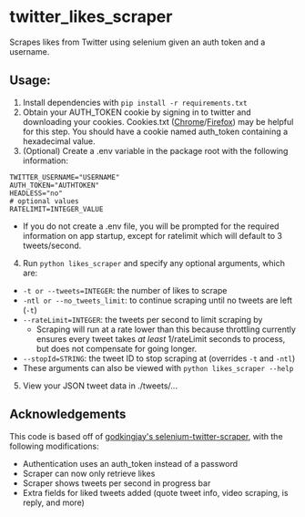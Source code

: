 # twitter_likes_scraper
Scrapes likes from Twitter using selenium given an auth token and a username.

## Usage:
1. Install dependencies with `pip install -r requirements.txt`
2. Obtain your AUTH_TOKEN cookie by signing in to twitter and downloading your cookies. Cookies.txt ([Chrome](https://chromewebstore.google.com/detail/get-cookiestxt-locally/cclelndahbckbenkjhflpdbgdldlbecc)/[Firefox](https://addons.mozilla.org/en-US/firefox/addon/cookies-txt/)) may be helpful for this step. You should have a cookie named auth_token containing a hexadecimal value.
3. (Optional) Create a .env variable in the package root with the following information:
```
TWITTER_USERNAME="USERNAME"
AUTH_TOKEN="AUTHTOKEN"
HEADLESS="no"
# optional values
RATELIMIT=INTEGER_VALUE
```
- If you do not create a .env file, you will be prompted for the required information on app startup, except for ratelimit which will default to 3 tweets/second.
4. Run `python likes_scraper` and specify any optional arguments, which are:
- `-t or --tweets=INTEGER`: the number of likes to scrape
- `-ntl or --no_tweets_limit`: to continue scraping until no tweets are left (`-t`)
- `--rateLimit=INTEGER`: the tweets per second to limit scraping by
    - Scraping will run at a rate lower than this because throttling currently ensures every tweet takes *at least* 1/rateLimit seconds to process, but does not compensate for going longer.
- `--stopId=STRING`: the tweet ID to stop scraping at (overrides `-t` and `-ntl`)
- These arguments can also be viewed with `python likes_scraper --help`
5. View your JSON tweet data in ./tweets/...

## Acknowledgements
This code is based off of [godkingjay's selenium-twitter-scraper](https://github.com/godkingjay/selenium-twitter-scraper), with the following modifications:
- Authentication uses an auth_token instead of a password
- Scraper can now only retrieve likes
- Scraper shows tweets per second in progress bar
- Extra fields for liked tweets added (quote tweet info, video scraping, is reply, and more)